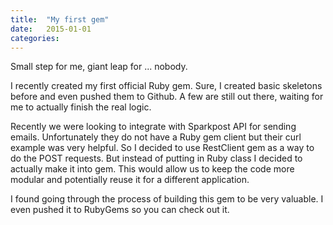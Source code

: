 ```yaml
---
title:  "My first gem"
date: 	2015-01-01
categories:
---
```


Small step for me, giant leap for ... nobody.  

I recently created my first official Ruby gem.  Sure, I created basic skeletons before and even pushed them to Github.  A few are still out there, waiting for me to actually finish the real logic.  

Recently we were looking to integrate with Sparkpost API for sending emails.  Unfortunately they do not have a Ruby gem client but their curl example was very helpful.  So I decided to use RestClient gem as a way to do the POST requests. But instead of putting in Ruby class I decided to actually make it into gem.  This would allow us to keep the code more modular and potentially reuse it for a different application.  

I found going through the process of building this gem to be very valuable.  I even pushed it to RubyGems so you can check out it.  

